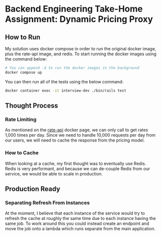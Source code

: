 
# Backend Engineering Take-Home Assignment: Dynamic Pricing Proxy

## How to Run 

My solution uses docker compose in order to run the original docker image, plus the rate-api image, and redis. To start running the docker images using the command below:

```bash
# You can append -d to run the docker images in the background
docker compose up
```

You can then run all of the tests using the below command:
```bash
docker container exec -it interview-dev ./bin/rails test
```

## Thought Process 

### Rate Limiting 

As mentioned on the [rate-api](https://hub.docker.com/r/tripladev/rate-api) docker page, we can only call to get rates 1,000 times per day. Since we need to handle 10,000 requests per day from our users, we will need to cache the response from the pricing model. 


### How to Cache

When looking at a cache, my first thought was to eventually use Redis. Redis is very performant, and because we can de-couple Redis from our service, we would be able to scale in production. 

## Production Ready 

### Separating Refresh From Instances

At the moment, I believe that each instance of the service would try to refresh the cache at roughly the same time due to each instance having the same job. To work around this you could instead create an endpoint and move the job onto a lambda which runs separate from the main application. 
